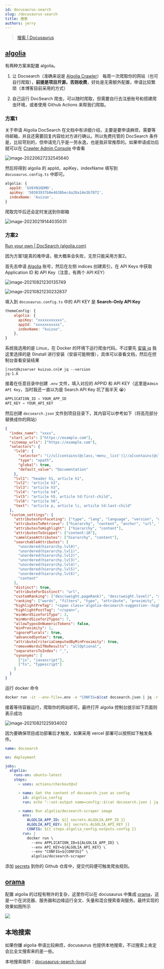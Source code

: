 ```yaml
---
id: docusaurus-search
slug: /docusaurus-search
title: 搜索
authors: jerry
---
```


> [搜索 | Docusaurus](https://docusaurus.io/zh-CN/docs/search)

## [algolia](https://www.algolia.com/)

有两种方案来配置 algolia。

1. 让 Docsearch（准确来说是 [Algolia Crawler](https://crawler.algolia.com/)） 每周一次爬取你的网站（也可自行爬取），**前提是项目开源，否则收费**，好处是无需额外配置，申请比较繁琐（本博客目前采用的方式）

2. 自己运行 DocSearch 爬虫，可以随时爬取，但需要自行去注册账号和搭建爬虫环境，或者使用 Github Actions 来帮我们爬取。

### 方案1

关于申请 Algolia DocSearch 在文档中有详细介绍，主要是要申请麻烦，需要等待邮箱，并且还需要回复内容给对方进行确认。所以免费托管的 DocSearch 条件是，比较苛刻的，但申请完几乎是一劳永逸，也是我非常推荐的。如果申请成功后就可以在 [Crawler Admin Console](https://crawler.algolia.com/admin/crawlers) 中查看

![image-20220627232545640](https://img.kuizuo.cn/image-20220627232545640.png)

然后将得到 algolia 的 appId，apiKey，indexName 填写到 `docusaurus.config.ts` 中即可。

```javascript title='docusaurus.config.ts'
algolia: {
  appId: 'GV6YN1ODMO',
  apiKey: '50303937b0e4630bec4a20a14e3b7872',
  indexName: 'kuizuo',
}
```

爬取完毕后还会定时发送到你邮箱

![image-20230219144035031](https://img.kuizuo.cn/image-20230219144035031.png)

### 方案2

[Run your own | DocSearch (algolia.com)](https://docsearch.algolia.com/docs/run-your-own)

因为方案1是真的难申请，极大概率会失败，无奈只能采用方案2。

首先去申请 [Algolia](https://www.algolia.com/) 账号，然后在左侧 indices 创建索引，在 API Keys 中获取 Application ID 和 API Key（注意，有两个 API KEY）

![image-20210821230135749](https://img.kuizuo.cn/image-20210821230135749.png)

![image-20210821230232837](https://img.kuizuo.cn/image-20210821230232837.png)

填入到 `docusaurus.config.ts` 中的 API KEY 是 **Search-Only API Key**

```js
themeConfig: {
    algolia: {
      apiKey: "xxxxxxxxxxx",
      appId: "xxxxxxxxxxx",
      indexName: "kuizuo",
    },
}
```

系统我选用的是 Linux，在 Docker 的环境下运行爬虫代码。不过要先 [安装 jq](https://github.com/stedolan/jq/wiki/Installation#zero-install) 我这里选择的是 0install 进行安装（安装可能稍慢），具体可以查看文档，然后在控制台查看安装结果

```
[root@kzserver kuizuo.cn]# jq --version
jq-1.6
```

接着在任意目录中创建 `.env` 文件，填入对应的 APPID 和 API KEY（这里是`Admin API Key`，当时我还一直以为是 Search API Key 坑了我半天 😭）

```js
APPLICATION_ID = YOUR_APP_ID
API_KEY = YOUR_API_KEY
```

然后创建 `docsearch.json` 文件到项目目录下，其内容可以参考如下（将高亮部分替换成你的网站）

```json title='docsearch.json' {2-4}
{
  "index_name": "xxxx",
  "start_urls": ["https://example.com"],
  "sitemap_urls": ["https://example.com"],
  "selectors": {
    "lvl0": {
      "selector": "(//ul[contains(@class,'menu__list')]//a[contains(@class, 'menu__link menu__link--sublist menu__link--active')]/text() | //nav[contains(@class, 'navbar')]//a[contains(@class, 'navbar__link--active')]/text())[last()]",
      "type": "xpath",
      "global": true,
      "default_value": "Documentation"
    },
    "lvl1": "header h1, article h1",
    "lvl2": "article h2",
    "lvl3": "article h3",
    "lvl4": "article h4",
    "lvl5": "article h5, article td:first-child",
    "lvl6": "article h6",
    "text": "article p, article li, article td:last-child"
  },
  "custom_settings": {
    "attributesForFaceting": ["type", "lang", "language", "version", "docusaurus_tag"],
    "attributesToRetrieve": ["hierarchy", "content", "anchor", "url", "url_without_anchor", "type"],
    "attributesToHighlight": ["hierarchy", "content"],
    "attributesToSnippet": ["content:10"],
    "camelCaseAttributes": ["hierarchy", "content"],
    "searchableAttributes": [
      "unordered(hierarchy.lvl0)",
      "unordered(hierarchy.lvl1)",
      "unordered(hierarchy.lvl2)",
      "unordered(hierarchy.lvl3)",
      "unordered(hierarchy.lvl4)",
      "unordered(hierarchy.lvl5)",
      "unordered(hierarchy.lvl6)",
      "content"
    ],
    "distinct": true,
    "attributeForDistinct": "url",
    "customRanking": ["desc(weight.pageRank)", "desc(weight.level)", "asc(weight.position)"],
    "ranking": ["words", "filters", "typo", "attribute", "proximity", "exact", "custom"],
    "highlightPreTag": "<span class='algolia-docsearch-suggestion--highlight'>",
    "highlightPostTag": "</span>",
    "minWordSizefor1Typo": 3,
    "minWordSizefor2Typos": 7,
    "allowTyposOnNumericTokens": false,
    "minProximity": 1,
    "ignorePlurals": true,
    "advancedSyntax": true,
    "attributeCriteriaComputedByMinProximity": true,
    "removeWordsIfNoResults": "allOptional",
    "separatorsToIndex": "_",
    "synonyms": [
      ["js", "javascript"],
      ["ts", "typescript"]
    ]
  }
}
```

运行 docker 命令

```bash
docker run -it --env-file=.env -e "CONFIG=$(cat docsearch.json | jq -r tostring)" algolia/docsearch-scraper
```

接着等待容器运行，爬取你的网站即可。最终打开 algolia 控制台提示如下页面则表示成功

![image-20210821225934002](https://img.kuizuo.cn/image-20210821225934002.png)

因为要确保项目成功部署后才触发，如果采用 vercel 部署可以按照如下触发条件。

```yaml title='.github/workflows/docsearch.yml'
name: docsearch

on: deployment

jobs:
  algolia:
    runs-on: ubuntu-latest
    steps:
      - uses: actions/checkout@v2

      - name: Get the content of docsearch.json as config
        id: algolia_config
        run: echo "::set-output name=config::$(cat docsearch.json | jq -r tostring)"

      - name: Run algolia/docsearch-scraper image
        env:
          ALGOLIA_APP_ID: ${{ secrets.ALGOLIA_APP_ID }}
          ALGOLIA_API_KEY: ${{ secrets.ALGOLIA_API_KEY }}
          CONFIG: ${{ steps.algolia_config.outputs.config }}
        run: |
          docker run \
            --env APPLICATION_ID=${ALGOLIA_APP_ID} \
            --env API_KEY=${ALGOLIA_API_KEY} \
            --env "CONFIG=${CONFIG}" \
            algolia/docsearch-scraper
```

添加 [secrets](https://docs.github.com/en/actions/security-guides/encrypted-secrets#creating-encrypted-secrets-for-a-repository) 到你的 Github 仓库中，提交代码便可触发爬虫规则。

## [orama](https://docs.oramasearch.com/open-source/plugins/plugin-docusaurus)

配置 algolia 的过程有稍许的复杂，这里你可以在 docusaurus 中集成 [orama](https://docs.oramasearch.com/open-source/plugins/plugin-docusaurus)，这是一个在浏览器、服务器和边缘运行全文、矢量和混合搜索查询服务。最终实现的效果如图所示

![](https://img.kuizuo.cn/2024/0118082834-202401180828818.png)

## 本地搜索

如果你嫌 algolia 申请比较麻烦，docusaurus 也提供本地搜索，不过搜索上肯定会比全文搜索来的差一些。

本地搜索插件：[docusaurus-search-local](https://github.com/cmfcmf/docusaurus-search-local)
